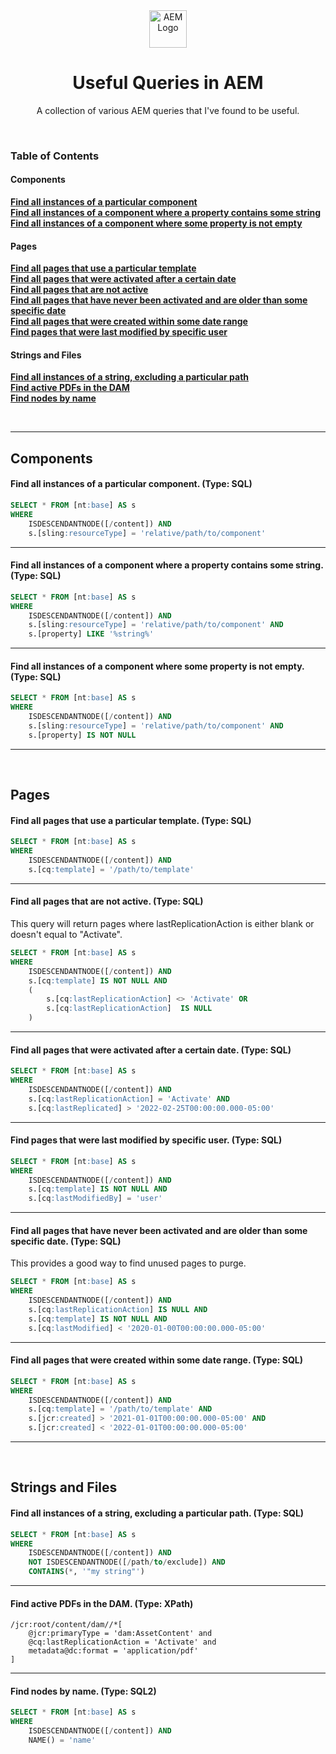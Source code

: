 <div align="center">
  <img height="60" src="https://static.wikia.nocookie.net/adobe/images/e/e2/Adobe_Experience_Manager_icon.svg/revision/latest/scale-to-width-down/512?cb=20200110101730" alt="AEM Logo">
  <h1>Useful Queries in AEM</h1>
  <p>A collection of various AEM queries that I've found to be useful.</p>
</div>
<br>

### Table of Contents
#### Components
**[Find all instances of a particular component](#find-all-instances-of-a-particular-component-type-sql)**<br>
**[Find all instances of a component where a property contains some string](#find-all-instances-of-a-component-where-a-property-contains-some-string-type-sql)**<br>
**[Find all instances of a component where some property is not empty](#find-all-instances-of-a-component-where-some-property-is-not-empty-type-sql)**<br>

#### Pages
**[Find all pages that use a particular template](#find-all-pages-that-use-a-particular-template-type-sql)**<br>
**[Find all pages that were activated after a certain date](#find-all-pages-that-were-activated-after-a-certain-date-type-sql)**<br>
**[Find all pages that are not active](#find-all-pages-that-are-not-active-this-query-will-return-pages-where-lastreplicationaction-is-either-blank-or-doesnt-equal-to-activate-type-sql)**<br>
**[Find all pages that have never been activated and are older than some specific date](#find-all-pages-that-have-never-been-activated-and-are-older-than-some-specific-date-this-provides-a-good-way-to-find-unused-pages-to-purge-type-sql)**<br>
**[Find all pages that were created within some date range](#find-all-pages-that-were-created-within-some-date-range-type-sql)**<br>
**[Find pages that were last modified by specific user](#find-pages-that-were-last-modified-by-specific-user-type-sql)**<br>

#### Strings and Files
**[Find all instances of a string, excluding a particular path](#find-all-instances-of-a-string-excluding-a-particular-path-type-sql)**<br>
**[Find active PDFs in the DAM](#find-active-pdfs-in-the-dam-type-xpath)**<br>
**[Find nodes by name](#find-nodes-by-name-type-sql2)**<br>

<br>

---

## Components

#### Find all instances of a particular component. (Type: SQL)

```sql
SELECT * FROM [nt:base] AS s 
WHERE
    ISDESCENDANTNODE([/content]) AND
    s.[sling:resourceType] = 'relative/path/to/component'
```

---

#### Find all instances of a component where a property contains some string. (Type: SQL)

```sql
SELECT * FROM [nt:base] AS s
WHERE
    ISDESCENDANTNODE([/content]) AND 
    s.[sling:resourceType] = 'relative/path/to/component' AND
    s.[property] LIKE '%string%'
```

---

#### Find all instances of a component where some property is not empty. (Type: SQL)

```sql
SELECT * FROM [nt:base] AS s 
WHERE
    ISDESCENDANTNODE([/content]) AND
    s.[sling:resourceType] = 'relative/path/to/component' AND
    s.[property] IS NOT NULL
```

---

<br>

## Pages

#### Find all pages that use a particular template. (Type: SQL)

```sql
SELECT * FROM [nt:base] AS s 
WHERE
    ISDESCENDANTNODE([/content]) AND
    s.[cq:template] = '/path/to/template'
```

---

#### Find all pages that are not active. (Type: SQL)
This query will return pages where lastReplicationAction is either blank or doesn't equal to "Activate".

```sql
SELECT * FROM [nt:base] AS s 
WHERE
    ISDESCENDANTNODE([/content]) AND
    s.[cq:template] IS NOT NULL AND
    (
        s.[cq:lastReplicationAction] <> 'Activate' OR
        s.[cq:lastReplicationAction]  IS NULL
    )
```

---

#### Find all pages that were activated after a certain date. (Type: SQL)

```sql
SELECT * FROM [nt:base] AS s
WHERE
    ISDESCENDANTNODE([/content]) AND
    s.[cq:lastReplicationAction] = 'Activate' AND
    s.[cq:lastReplicated] > '2022-02-25T00:00:00.000-05:00'
```

---

#### Find pages that were last modified by specific user. (Type: SQL)

```sql
SELECT * FROM [nt:base] AS s
WHERE
    ISDESCENDANTNODE([/content]) AND 
    s.[cq:template] IS NOT NULL AND
    s.[cq:lastModifiedBy] = 'user'
```

---

#### Find all pages that have never been activated and are older than some specific date. (Type: SQL)
This provides a good way to find unused pages to purge.

```sql
SELECT * FROM [nt:base] AS s 
WHERE
    ISDESCENDANTNODE([/content]) AND
    s.[cq:lastReplicationAction] IS NULL AND
    s.[cq:template] IS NOT NULL AND
    s.[cq:lastModified] < '2020-01-00T00:00:00.000-05:00'
```

---

#### Find all pages that were created within some date range. (Type: SQL)

```sql
SELECT * FROM [nt:base] AS s
WHERE
    ISDESCENDANTNODE([/content]) AND
    s.[cq:template] = '/path/to/template' AND
    s.[jcr:created] > '2021-01-01T00:00:00.000-05:00' AND
    s.[jcr:created] < '2022-01-01T00:00:00.000-05:00'
```

***
<br>

## Strings and Files

#### Find all instances of a string, excluding a particular path. (Type: SQL)

```sql
SELECT * FROM [nt:base] AS s 
WHERE
    ISDESCENDANTNODE([/content]) AND
    NOT ISDESCENDANTNODE([/path/to/exclude]) AND
    CONTAINS(*, '"my string"')
```

---


#### Find active PDFs in the DAM. (Type: XPath)

```
/jcr:root/content/dam//*[
    @jcr:primaryType = 'dam:AssetContent' and
    @cq:lastReplicationAction = 'Activate' and
    metadata@dc:format = 'application/pdf'
]
```

---

#### Find nodes by name. (Type: SQL2)

```sql
SELECT * FROM [nt:base] AS s
WHERE
    ISDESCENDANTNODE([/content]) AND
    NAME() = 'name'
```


